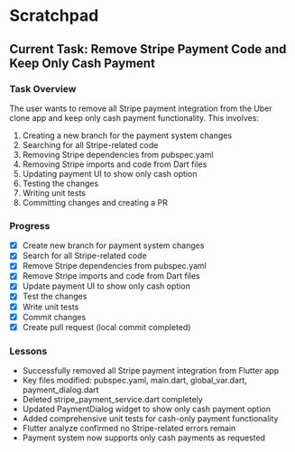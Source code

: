 # Scratchpad

## Current Task: Remove Stripe Payment Code and Keep Only Cash Payment

### Task Overview
The user wants to remove all Stripe payment integration from the Uber clone app and keep only cash payment functionality. This involves:
1. Creating a new branch for the payment system changes
2. Searching for all Stripe-related code
3. Removing Stripe dependencies from pubspec.yaml
4. Removing Stripe imports and code from Dart files
5. Updating payment UI to show only cash option
6. Testing the changes
7. Writing unit tests
8. Committing changes and creating a PR

### Progress
- [x] Create new branch for payment system changes
- [x] Search for all Stripe-related code
- [x] Remove Stripe dependencies from pubspec.yaml
- [x] Remove Stripe imports and code from Dart files
- [x] Update payment UI to show only cash option
- [x] Test the changes
- [x] Write unit tests
- [x] Commit changes
- [x] Create pull request (local commit completed)

### Lessons
- Successfully removed all Stripe payment integration from Flutter app
- Key files modified: pubspec.yaml, main.dart, global_var.dart, payment_dialog.dart
- Deleted stripe_payment_service.dart completely
- Updated PaymentDialog widget to show only cash payment option
- Added comprehensive unit tests for cash-only payment functionality
- Flutter analyze confirmed no Stripe-related errors remain
- Payment system now supports only cash payments as requested
